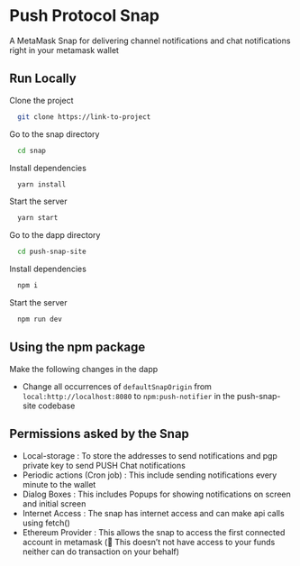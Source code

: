 
# Push Protocol Snap

A MetaMask Snap for delivering channel notifications and chat notifications right in your metamask wallet


## Run Locally

Clone the project

```bash
  git clone https://link-to-project
```

Go to the snap directory

```bash
  cd snap
```

Install dependencies

```bash
  yarn install
```

Start the server

```bash
  yarn start
```

Go to the dapp directory

```bash
  cd push-snap-site
```

Install dependencies

```bash
  npm i
```

Start the server

```bash
  npm run dev
```

## Using the npm package
 Make the following changes in the dapp
 - Change all occurrences of ```defaultSnapOrigin``` from ```local:http://localhost:8080``` to ```npm:push-notifier```  in the push-snap-site codebase

## Permissions asked by the Snap
- Local-storage : To store the addresses to send notifications and pgp private key to send PUSH Chat notifications
- Periodic actions (Cron job) : This include sending notifications every minute to the wallet
- Dialog Boxes : This includes Popups for showing notifications on screen and initial screen
- Internet Access : The snap has internet access and can make api calls using fetch()
- Ethereum Provider : This allows the snap to access the first connected account in metamask (🚨 This doesn’t not have access to your funds neither can do transaction on your behalf)



